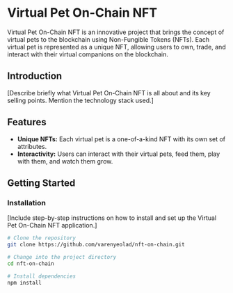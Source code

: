 # Virtual Pet On-Chain NFT

Virtual Pet On-Chain NFT is an innovative project that brings the concept of virtual pets to the blockchain using Non-Fungible Tokens (NFTs). Each virtual pet is represented as a unique NFT, allowing users to own, trade, and interact with their virtual companions on the blockchain.

## Introduction

[Describe briefly what Virtual Pet On-Chain NFT is all about and its key selling points. Mention the technology stack used.]

## Features

- **Unique NFTs:** Each virtual pet is a one-of-a-kind NFT with its own set of attributes.
- **Interactivity:** Users can interact with their virtual pets, feed them, play with them, and watch them grow.

## Getting Started

### Installation

[Include step-by-step instructions on how to install and set up the Virtual Pet On-Chain NFT application.]

```bash
# Clone the repository
git clone https://github.com/varenyeolad/nft-on-chain.git

# Change into the project directory
cd nft-on-chain

# Install dependencies
npm install
